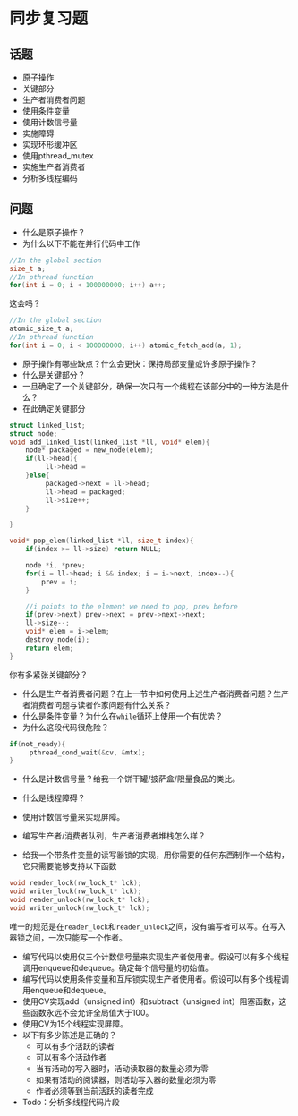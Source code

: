 # 同步复习题

## 话题

*   原子操作
*   关键部分
*   生产者消费者问题
*   使用条件变量
*   使用计数信号量
*   实施障碍
*   实现环形缓冲区
*   使用pthread_mutex
*   实施生产者消费者
*   分析多线程编码

## 问题

*   什么是原子操作？
*   为什么以下不能在并行代码中工作

```c
//In the global section
size_t a;
//In pthread function
for(int i = 0; i < 100000000; i++) a++;
```

这会吗？

```c
//In the global section
atomic_size_t a;
//In pthread function
for(int i = 0; i < 100000000; i++) atomic_fetch_add(a, 1);
```

*   原子操作有哪些缺点？什么会更快：保持局部变量或许多原子操作？
*   什么是关键部分？
*   一旦确定了一个关键部分，确保一次只有一个线程在该部分中的一种方法是什么？
*   在此确定关键部分

```c
struct linked_list;
struct node;
void add_linked_list(linked_list *ll, void* elem){
    node* packaged = new_node(elem);
    if(ll->head){
         ll->head = 
    }else{
         packaged->next = ll->head;
         ll->head = packaged;
         ll->size++;
    }

}

void* pop_elem(linked_list *ll, size_t index){
    if(index >= ll->size) return NULL;

    node *i, *prev;
    for(i = ll->head; i && index; i = i->next, index--){
        prev = i;
    }

    //i points to the element we need to pop, prev before
    if(prev->next) prev->next = prev->next->next;
    ll->size--;
    void* elem = i->elem;
    destroy_node(i);
    return elem;
}
```

你有多紧张关键部分？

*   什么是生产者消费者问题？在上一节中如何使用上述生产者消费者问题？生产者消费者问题与读者作家问题有什么关系？
*   什么是条件变量？为什么在`while`循环上使用一个有优势？
*   为什么这段代码很危险？

```c
if(not_ready){
     pthread_cond_wait(&cv, &mtx);
}
```

*   什么是计数信号量？给我一个饼干罐/披萨盒/限量食品的类比。
*   什么是线程障碍？
*   使用计数信号量来实现屏障。

*   编写生产者/消费者队列，生产者消费者堆栈怎么样？

*   给我一个带条件变量的读写器锁的实现，用你需要的任何东西制作一个结构，它只需要能够支持以下函数

```c
void reader_lock(rw_lock_t* lck);
void writer_lock(rw_lock_t* lck);
void reader_unlock(rw_lock_t* lck);
void writer_unlock(rw_lock_t* lck);
```

唯一的规范是在`reader_lock`和`reader_unlock`之间，没有编写者可以写。在写入器锁之间，一次只能写一个作者。

*   编写代码以使用仅三个计数信号量来实现生产者使用者。假设可以有多个线程调用enqueue和dequeue。确定每个信号量的初始值。
*   编写代码以使用条件变量和互斥锁实现生产者使用者。假设可以有多个线程调用enqueue和dequeue。
*   使用CV实现add（unsigned int）和subtract（unsigned int）阻塞函数，这些函数永远不会允许全局值大于100。
*   使用CV为15个线程实现屏障。
*   以下有多少陈述是正确的？
    *   可以有多个活跃的读者
    *   可以有多个活动作者
    *   当有活动的写入器时，活动读取器的数量必须为零
    *   如果有活动的阅读器，则活动写入器的数量必须为零
    *   作者必须等到当前活跃的读者完成
*   Todo：分析多线程代码片段